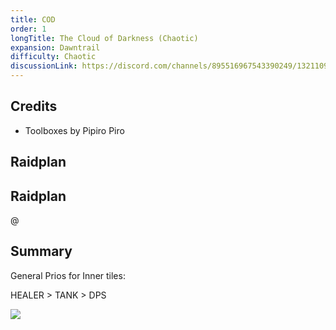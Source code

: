 ```yaml
---
title: COD
order: 1
longTitle: The Cloud of Darkness (Chaotic)
expansion: Dawntrail
difficulty: Chaotic
discussionLink: https://discord.com/channels/895516967543390249/1321109667644182653
---
```


## Credits

- Toolboxes by Pipiro Piro

## Raidplan

<Action title='Cloud of Darkness (Chaotic)' color='purple' href='https://raidplan.io/plan/2f37jWj7XwPBjfix' />

## Raidplan

@[](https://youtu.be/GoZuj9g8N-Q)

## Summary

General Prios for Inner tiles:

HEALER > TANK > DPS

![](/images/cod-trafficrules.webp)